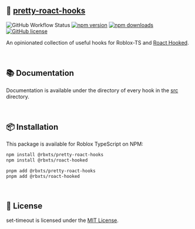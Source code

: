 ## 🌺 [pretty-roact-hooks](https://npmjs.com/package/@rbxts/pretty-roact-hooks)

![GitHub Workflow Status](https://img.shields.io/github/actions/workflow/status/littensy/pretty-roact-hooks/ci.yml?branch=master&style=for-the-badge&logo=github)
[![npm version](https://img.shields.io/npm/v/@rbxts/pretty-roact-hooks.svg?style=for-the-badge&logo=npm)](https://www.npmjs.com/package/@rbxts/pretty-roact-hooks)
[![npm downloads](https://img.shields.io/npm/dt/@rbxts/pretty-roact-hooks.svg?style=for-the-badge&logo=npm)](https://www.npmjs.com/package/@rbxts/pretty-roact-hooks)
[![GitHub license](https://img.shields.io/github/license/littensy/pretty-roact-hooks?style=for-the-badge)](LICENSE.md)

An opinionated collection of useful hooks for Roblox-TS and [Roact Hooked](https://github.com/littensy/rbxts-roact-hooked/).

&nbsp;

## 📚 Documentation

Documentation is available under the directory of every hook in the [src](src/) directory.

&nbsp;

## 📦 Installation

This package is available for Roblox TypeScript on NPM:

```sh
npm install @rbxts/pretty-roact-hooks
npm install @rbxts/roact-hooked
```

```sh
pnpm add @rbxts/pretty-roact-hooks
pnpm add @rbxts/roact-hooked
```

&nbsp;

## 📝 License

set-timeout is licensed under the [MIT License](LICENSE.md).
